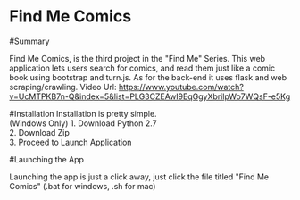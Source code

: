 
# Find Me Comics
#Summary

Find Me Comics, is the third project in the "Find Me" Series. This web application lets users search for comics, and read them just like a comic book using bootstrap and turn.js. As for the back-end it uses flask and web scraping/crawling. 
Video Url: https://www.youtube.com/watch?v=UcMTPKB7n-Q&index=5&list=PLG3CZEAwI9EqGgyXbrilpWo7WQsF-e5Kg

#Installation
Installation is pretty simple.<br/>
(Windows Only) 1. Download Python 2.7<br/>
2. Download Zip<br/>
3. Proceed to Launch Application


#Launching the App

Launching the app is just a click away, just click the file titled "Find Me Comics" (.bat for windows, .sh for mac)<br/>
